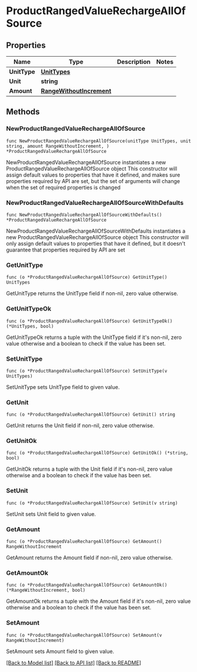 # ProductRangedValueRechargeAllOfSource

## Properties

Name | Type | Description | Notes
------------ | ------------- | ------------- | -------------
**UnitType** | [**UnitTypes**](UnitTypes.md) |  | 
**Unit** | **string** |  | 
**Amount** | [**RangeWithoutIncrement**](RangeWithoutIncrement.md) |  | 

## Methods

### NewProductRangedValueRechargeAllOfSource

`func NewProductRangedValueRechargeAllOfSource(unitType UnitTypes, unit string, amount RangeWithoutIncrement, ) *ProductRangedValueRechargeAllOfSource`

NewProductRangedValueRechargeAllOfSource instantiates a new ProductRangedValueRechargeAllOfSource object
This constructor will assign default values to properties that have it defined,
and makes sure properties required by API are set, but the set of arguments
will change when the set of required properties is changed

### NewProductRangedValueRechargeAllOfSourceWithDefaults

`func NewProductRangedValueRechargeAllOfSourceWithDefaults() *ProductRangedValueRechargeAllOfSource`

NewProductRangedValueRechargeAllOfSourceWithDefaults instantiates a new ProductRangedValueRechargeAllOfSource object
This constructor will only assign default values to properties that have it defined,
but it doesn't guarantee that properties required by API are set

### GetUnitType

`func (o *ProductRangedValueRechargeAllOfSource) GetUnitType() UnitTypes`

GetUnitType returns the UnitType field if non-nil, zero value otherwise.

### GetUnitTypeOk

`func (o *ProductRangedValueRechargeAllOfSource) GetUnitTypeOk() (*UnitTypes, bool)`

GetUnitTypeOk returns a tuple with the UnitType field if it's non-nil, zero value otherwise
and a boolean to check if the value has been set.

### SetUnitType

`func (o *ProductRangedValueRechargeAllOfSource) SetUnitType(v UnitTypes)`

SetUnitType sets UnitType field to given value.


### GetUnit

`func (o *ProductRangedValueRechargeAllOfSource) GetUnit() string`

GetUnit returns the Unit field if non-nil, zero value otherwise.

### GetUnitOk

`func (o *ProductRangedValueRechargeAllOfSource) GetUnitOk() (*string, bool)`

GetUnitOk returns a tuple with the Unit field if it's non-nil, zero value otherwise
and a boolean to check if the value has been set.

### SetUnit

`func (o *ProductRangedValueRechargeAllOfSource) SetUnit(v string)`

SetUnit sets Unit field to given value.


### GetAmount

`func (o *ProductRangedValueRechargeAllOfSource) GetAmount() RangeWithoutIncrement`

GetAmount returns the Amount field if non-nil, zero value otherwise.

### GetAmountOk

`func (o *ProductRangedValueRechargeAllOfSource) GetAmountOk() (*RangeWithoutIncrement, bool)`

GetAmountOk returns a tuple with the Amount field if it's non-nil, zero value otherwise
and a boolean to check if the value has been set.

### SetAmount

`func (o *ProductRangedValueRechargeAllOfSource) SetAmount(v RangeWithoutIncrement)`

SetAmount sets Amount field to given value.



[[Back to Model list]](../README.md#documentation-for-models) [[Back to API list]](../README.md#documentation-for-api-endpoints) [[Back to README]](../README.md)


